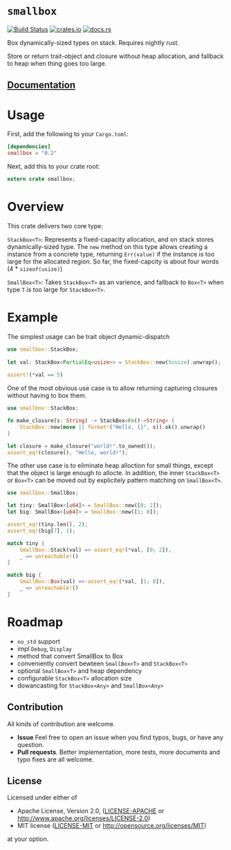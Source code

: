 # `smallbox`

[![Build Status](https://travis-ci.org/goandylok/smallbox.svg?branch=master)](https://travis-ci.org/goandylok/smallbox)
[![crates.io](https://img.shields.io/crates/v/arraydeque.svg)](https://crates.io/crates/smallbox)
[![docs.rs](https://docs.rs/arraydeque/badge.svg)](https://docs.rs/smallbox)

Box dynamically-sized types on stack. Requires nightly rust.

Store or return trait-object and closure without heap allocation, and fallback to heap when thing goes too large.

## [**Documentation**](https://docs.rs/smallbox/)

# Usage
First, add the following to your `Cargo.toml`:

```toml
[dependencies]
smallbox = "0.2"
```

Next, add this to your crate root:

```rust
extern crate smallbox;
```


# Overview
This crate delivers two core type:

 `StackBox<T>`: Represents a fixed-capacity allocation, and on stack stores dynamically-sized type. 
 The `new` method on this type allows creating a instance from a concrete type, 
 returning `Err(value)` if the instance is too large for the allocated region. 
 So far, the fixed-capcity is about four words (4 * `sizeof(usize)`)
 
 `SmallBox<T>`: Takes `StackBox<T>` as an varience, and fallback to `Box<T>` when type `T` is too large for `StackBox<T>`.


# Example
The simplest usage can be trait object dynamic-dispatch
```rust
use smallbox::StackBox;
 
let val: StackBox<PartialEq<usize>> = StackBox::new(5usize).unwrap();
 
assert!(*val == 5)
```

One of the most obvious use case is to allow returning capturing closures without having to box them.

```rust
use smallbox::StackBox;

fn make_closure(s: String) -> StackBox<Fn()->String> {
    StackBox::new(move || format!("Hello, {}", s)).ok().unwrap()
}

let closure = make_closure("world!".to_owned());
assert_eq!(closure(), "Hello, world!");
```

The other use case is to eliminate heap alloction for small things, except that
the object is large enough to allocte. 
In addition, the inner `StackBox<T>` or `Box<T>` can be moved out by explicitely pattern matching on `SmallBox<T>`.

```rust
use smallbox::SmallBox;

let tiny: SmallBox<[u64]> = SmallBox::new([0; 2]);
let big: SmallBox<[u64]> = SmallBox::new([1; 8]);

assert_eq!(tiny.len(), 2);
assert_eq!(big[7], 1);

match tiny {
    SmallBox::Stack(val) => assert_eq!(*val, [0; 2]),
    _ => unreachable!()
}

match big {
    SmallBox::Box(val) => assert_eq!(*val, [1; 8]),
    _ => unreachable!()
}
```

# Roadmap
- `no_std` support
- impl `Debug`, `Display`
- method that convert SmallBox<T> to Box<T>
- conveniently convert bewteen `SmallBox<T>` and `StackBox<T>`
- optional `SmallBox<T>` and heap dependency
- configurable `StackBox<T>` allocation size
- dowancasting for `StackBox<Any>` and `SmallBox<Any>`


## Contribution

All kinds of contribution are welcome.

- **Issue** Feel free to open an issue when you find typos, bugs, or have any question.
- **Pull requests**. Better implementation, more tests, more documents and typo fixes are all welcome.


## License

Licensed under either of

 * Apache License, Version 2.0, ([LICENSE-APACHE](LICENSE-APACHE) or http://www.apache.org/licenses/LICENSE-2.0)
 * MIT license ([LICENSE-MIT](LICENSE-MIT) or http://opensource.org/licenses/MIT)

at your option.